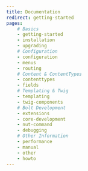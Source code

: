 ```yaml
---
title: Documentation
redirect: getting-started
pages:
    # Basics
    - getting-started
    - installation
    - upgrading
    # Configuration
    - configuration
    - menus
    - routing
    # Content & ContentTypes
    - contenttypes
    - fields
    # Templating & Twig
    - templating
    - twig-components
    # Bolt Development
    - extensions
    - core-development
    - nut-command
    - debugging
    # Other Information
    - performance
    - manual
    - other
    - howto
---
```

